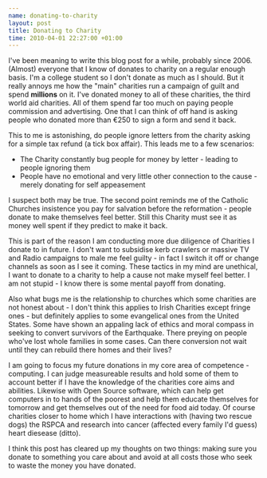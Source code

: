 ```yaml
--- 
name: donating-to-charity 
layout: post 
title: Donating to Charity
time: 2010-04-01 22:27:00 +01:00 
--- 
```


I've been meaning to write this
blog post for a while, probably since 2006. (Almost) everyone that I
know of donates to charity on a regular enough basis. I'm a college
student so I don't donate as much as I should. But it really annoys me
how the "main" charities run a campaign of guilt and spend **millions**
on it. I've donated money to all of these charities, the third world aid
charities. All of them spend far too much on paying people commission
and advertising. One that I can think of off hand is asking people who
donated more than €250 to sign a form and send it back.  
  
This to me is astonishing, do people ignore letters from the charity
asking for a simple tax refund (a tick box affair). This leads me to a
few scenarios:  
-   The Charity constantly bug people for money by letter - leading to
    people ignoring them
-   People have no emotional and very little other connection to the
    cause - merely donating for self appeasement

  
  
I suspect both may be true. The second point reminds me of the Catholic
Churches insistence you pay for salvation before the reformation -
people donate to make themselves feel better. Still this Charity must
see it as money well spent if they predict to make it back.  
  
This is part of the reason I am conducting more due diligence of
Charities I donate to in future. I don't want to subsidise kerb crawlers
or massive TV and Radio campaigns to male me feel guilty - in fact I
switch it off or change channels as soon as I see it coming. These
tactics in my mind are unethical, I want to donate to a charity to help
a cause not make myself feel better. I am not stupid - I know there is
some mental payoff from donating.  
  
Also what bugs me is the relationship to churches which some charities
are not honest about - I don't think this applies to Irish Charities
except fringe ones - but definitely applies to some evangelical ones
from the United States. Some have shown an appaling lack of ethics and
moral compass in seeking to convert survivors of the Earthquake. There
preying on people who've lost whole families in some cases. Can there
conversion not wait until they can rebuild there homes and their
lives?  
  
I am going to focus my future donations in my core area of competence -
computing. I can judge measureable results and hold some of them to
account better if I have the knowledge of the charities core aims and
abilities. Likewise with Open Source software, which can help get
computers in to hands of the poorest and help them educate themselves
for tomorrow and get themselves out of the need for food aid today. Of
course charities closer to home which I have interactions with (having
two rescue dogs) the RSPCA and research into cancer (affected every
family I'd guess) heart diesease (ditto).  
  
I think this post has cleared up my thoughts on two things: making sure
you donate to something you care about and avoid at all costs those who
seek to waste the money you have donated.